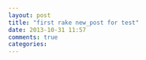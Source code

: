 ```yaml
---
layout: post
title: "first rake new_post for test"
date: 2013-10-31 11:57
comments: true
categories: 
---
```

